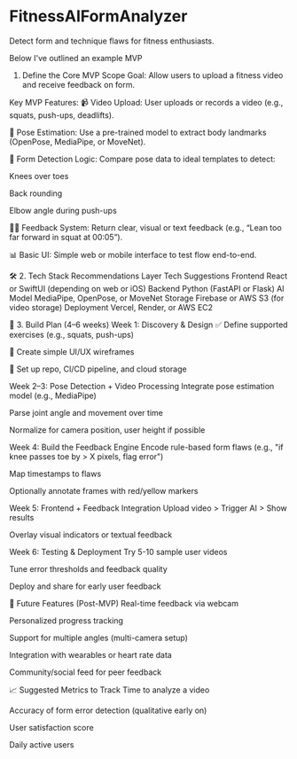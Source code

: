 # FitnessAIFormAnalyzer
Detect form and technique flaws for fitness enthusiasts.

Below I've outlined an example MVP

1. Define the Core MVP Scope
Goal: Allow users to upload a fitness video and receive feedback on form.

Key MVP Features:
📹 Video Upload: User uploads or records a video (e.g., squats, push-ups, deadlifts).

🧠 Pose Estimation: Use a pre-trained model to extract body landmarks (OpenPose, MediaPipe, or MoveNet).

📝 Form Detection Logic: Compare pose data to ideal templates to detect:

Knees over toes

Back rounding

Elbow angle during push-ups

🧑‍⚕️ Feedback System: Return clear, visual or text feedback (e.g., “Lean too far forward in squat at 00:05”).

📊 Basic UI: Simple web or mobile interface to test flow end-to-end.

🛠️ 2. Tech Stack Recommendations
Layer	Tech Suggestions
Frontend	React or SwiftUI (depending on web or iOS)
Backend	Python (FastAPI or Flask)
AI Model	MediaPipe, OpenPose, or MoveNet
Storage	Firebase or AWS S3 (for video storage)
Deployment	Vercel, Render, or AWS EC2

🚧 3. Build Plan (4–6 weeks)
Week 1: Discovery & Design
✅ Define supported exercises (e.g., squats, push-ups)

🎨 Create simple UI/UX wireframes

📁 Set up repo, CI/CD pipeline, and cloud storage

Week 2–3: Pose Detection + Video Processing
Integrate pose estimation model (e.g., MediaPipe)

Parse joint angle and movement over time

Normalize for camera position, user height if possible

Week 4: Build the Feedback Engine
Encode rule-based form flaws (e.g., "if knee passes toe by > X pixels, flag error")

Map timestamps to flaws

Optionally annotate frames with red/yellow markers

Week 5: Frontend + Feedback Integration
Upload video > Trigger AI > Show results

Overlay visual indicators or textual feedback

Week 6: Testing & Deployment
Try 5-10 sample user videos

Tune error thresholds and feedback quality

Deploy and share for early user feedback

🧠 Future Features (Post-MVP)
Real-time feedback via webcam

Personalized progress tracking

Support for multiple angles (multi-camera setup)

Integration with wearables or heart rate data

Community/social feed for peer feedback

📈 Suggested Metrics to Track
Time to analyze a video

Accuracy of form error detection (qualitative early on)

User satisfaction score

Daily active users

